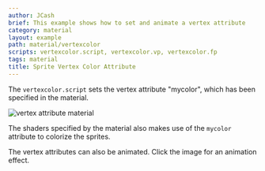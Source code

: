 ```yaml
---
author: JCash
brief: This example shows how to set and animate a vertex attribute
category: material
layout: example
path: material/vertexcolor
scripts: vertexcolor.script, vertexcolor.vp, vertexcolor.fp
tags: material
title: Sprite Vertex Color Attribute
---
```



The `vertexcolor.script` sets the vertex attribute "mycolor", which has been specified in the material.

![vertex attribute material](vertexcolor-material.png)

The shaders specified by the material also makes use of the `mycolor` attribute to colorize the sprites.

The vertex attributes can also be animated. Click the image for an animation effect.
